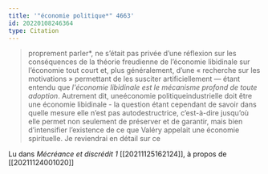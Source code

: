 ```yaml
---
title: '"économie politique*" 4663'
id: 20220108246364
type: Citation
---
```


> proprement parler*, ne s’était pas privée d’une réflexion sur les conséquences de la théorie freudienne de l’économie libidinale sur l’économie tout court et, plus généralement, d’une « recherche sur les motivations » permettant de les susciter artificiellement — étant entendu que *l'économie libidinale est le mécanisme profond de toute adoption*. Autrement dit, uneéconomie politiqueindustrielle doit être une économie libidinale - la question étant cependant de savoir dans quelle mesure elle n’est pas autodestructrice, c’est-à-dire jusqu’où elle permet non seulement de préserver et de garantir, mais bien d’intensifier l’existence de ce que Valéry appelait une économie spirituelle. Je reviendrai en détail sur ce

Lu dans *Mécréance et discrédit 1* [[20211125162124]], à propos de [[20211124001020]]